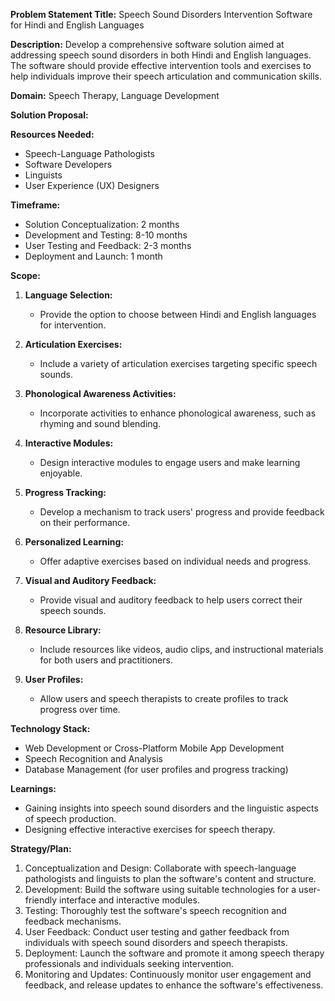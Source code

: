 **Problem Statement Title:** Speech Sound Disorders Intervention Software for Hindi and English Languages

**Description:** Develop a comprehensive software solution aimed at addressing speech sound disorders in both Hindi and English languages. The software should provide effective intervention tools and exercises to help individuals improve their speech articulation and communication skills.

**Domain:** Speech Therapy, Language Development

**Solution Proposal:**

**Resources Needed:**
- Speech-Language Pathologists
- Software Developers
- Linguists
- User Experience (UX) Designers

**Timeframe:**
- Solution Conceptualization: 2 months
- Development and Testing: 8-10 months
- User Testing and Feedback: 2-3 months
- Deployment and Launch: 1 month

**Scope:**
1. **Language Selection:**
   - Provide the option to choose between Hindi and English languages for intervention.

2. **Articulation Exercises:**
   - Include a variety of articulation exercises targeting specific speech sounds.
   
3. **Phonological Awareness Activities:**
   - Incorporate activities to enhance phonological awareness, such as rhyming and sound blending.

4. **Interactive Modules:**
   - Design interactive modules to engage users and make learning enjoyable.

5. **Progress Tracking:**
   - Develop a mechanism to track users' progress and provide feedback on their performance.

6. **Personalized Learning:**
   - Offer adaptive exercises based on individual needs and progress.

7. **Visual and Auditory Feedback:**
   - Provide visual and auditory feedback to help users correct their speech sounds.

8. **Resource Library:**
   - Include resources like videos, audio clips, and instructional materials for both users and practitioners.

9. **User Profiles:**
   - Allow users and speech therapists to create profiles to track progress over time.

**Technology Stack:**
- Web Development or Cross-Platform Mobile App Development
- Speech Recognition and Analysis
- Database Management (for user profiles and progress tracking)

**Learnings:**
- Gaining insights into speech sound disorders and the linguistic aspects of speech production.
- Designing effective interactive exercises for speech therapy.

**Strategy/Plan:**
1. Conceptualization and Design: Collaborate with speech-language pathologists and linguists to plan the software's content and structure.
2. Development: Build the software using suitable technologies for a user-friendly interface and interactive modules.
3. Testing: Thoroughly test the software's speech recognition and feedback mechanisms.
4. User Feedback: Conduct user testing and gather feedback from individuals with speech sound disorders and speech therapists.
5. Deployment: Launch the software and promote it among speech therapy professionals and individuals seeking intervention.
6. Monitoring and Updates: Continuously monitor user engagement and feedback, and release updates to enhance the software's effectiveness.